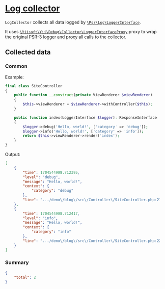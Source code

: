 # [Log collector](./../../../src/Collector/LogCollector.php)

`LogCollector` collects all data logged by [`\Psr\Log\LoggerInterface`](https://github.com/php-fig/log/blob/master/src/LoggerInterface.php).

It uses [`\Yiisoft\Yii\Debug\Collector\LoggerInterfaceProxy`](./../../../src/Collector/LoggerInterfaceProxy.php) proxy to wrap the original PSR-3 logger and proxy all calls to the collector.

## Collected data

### Common

Example:

```php
final class SiteController
{
    public function __construct(private ViewRenderer $viewRenderer)
    {
        $this->viewRenderer = $viewRenderer->withController($this);
    }

    public function index(LoggerInterface $logger): ResponseInterface
    {
        $logger->debug('Hello, world!', ['category' => 'debug']);
        $logger->info('Hello, world!', ['category' => 'info']);
        return $this->viewRenderer->render('index');
    }
}

```

Output:

```json
[
    {
        "time": 1704544908.712395,
        "level": "debug",
        "message": "Hello, world!",
        "context": {
            "category": "debug"
        },
        "line": ".../demo\/blog\/src\/Controller\/SiteController.php:21"
    },
    {
        "time": 1704544908.712417,
        "level": "info",
        "message": "Hello, world!",
        "context": {
            "category": "info"
        },
        "line": ".../demo\/blog\/src\/Controller\/SiteController.php:22"
    }
]
```

### Summary

```json
{
    "total": 2
}
```

